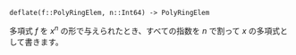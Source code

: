```
deflate(f::PolyRingElem, n::Int64) -> PolyRingElem
```

多項式 $f$ を $x^n$ の形で与えられたとき、すべての指数を $n$ で割って $x$ の多項式として書きます。
